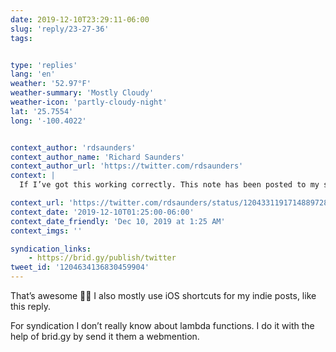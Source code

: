 ```yaml
---
date: 2019-12-10T23:29:11-06:00
slug: 'reply/23-27-36'
tags:


type: 'replies'
lang: 'en'
weather: '52.97°F'
weather-summary: 'Mostly Cloudy'
weather-icon: 'partly-cloudy-night'
lat: '25.7554'
long: '-100.4022'


context_author: 'rdsaunders'
context_author_name: 'Richard Saunders'
context_author_url: 'https://twitter.com/rdsaunders'
context: |
  If I’ve got this working correctly. This note has been posted to my site using an iOS shortcut I’ve built, syndicated to twitter using a lambda function post ‪<a href="https://twitter.com/netlify">@netlify</a>‬ build. Thanks to the work done by ‪<a href="https://twitter.com/mxbck">@mxbck</a>‬ loving the ‪<a href="https://twitter.com/hashtag/indiewebhttps">#indiewebhttps</a>://www.rdsaunders.co.uk/notes/20191210092236 …‬

context_url: 'https://twitter.com/rdsaunders/status/1204331191714889728?s=12'
context_date: '2019-12-10T01:25:00-06:00'
context_date_friendly: 'Dec 10, 2019 at 1:25 AM'
context_imgs: ''

syndication_links:
    - https://brid.gy/publish/twitter
tweet_id: '1204634136830459904'
---
```

That’s awesome 👏🏼 I also mostly use iOS shortcuts for my indie posts, like this reply. 

For syndication I don’t really know about lambda functions. I do it with the help of brid.gy by send it them a webmention. 
